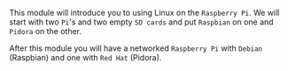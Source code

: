 This module will introduce you to using Linux on the `Raspberry Pi`. We
will start with two `Pi`\'s and two empty `SD cards` and put `Raspbian`
on one and `Pidora` on the other.

After this module you will have a networked `Raspberry Pi` with `Debian`
(Raspbian) and one with `Red Hat` (Pidora).

